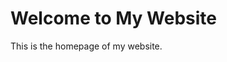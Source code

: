 <!DOCTYPE html>
<html>
<head>
  <title>My Website</title>
</head>
<body>
  <h1>Welcome to My Website</h1>
  <p>This is the homepage of my website.</p>
</body>
</html>
